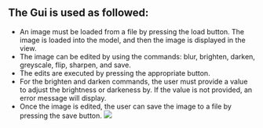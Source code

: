 ## The Gui is used as followed:
- An image must be loaded from a file by pressing the load button. The image is loaded into the model, 
  and then the image is displayed in the view.
- The image can be edited by using the commands: blur, brighten, darken, greyscale, 
flip, sharpen, and save.
- The edits are executed by pressing the appropriate button. 
- For the brighten and darken commands, the user must provide a value to adjust the brightness 
or darkeness by. If the value is not provided, an error message will display.
- Once the image is edited, the user can save the image to a file by pressing the save button.
  ![](../../../../exScreenshot.png)